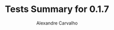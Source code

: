 ---
title: Tests Summary for 0.1.7
author: Alexandre Carvalho
menu_title: 0.1.7
category: surefire_reports
layout: iframe
iframe_url: /docs/0.1.7/site/surefire-report.html
order: 2
---